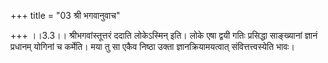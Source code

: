 +++
title = "03 श्री भगवानुवाच"

+++
।।3.3।। श्रीभगवांस्तूत्तरं ददाति लोकेऽस्मिन् इति। लोके एषा द्वयी गतिः
प्रसिद्धा साङ्ख्यानां ज्ञानं प्रधानम् योगिनां च कर्मेति। मया तु सा एकैव
निष्ठा उक्ता ज्ञानक्रियामयत्वात् संवित्तत्त्वस्येति भावः।
